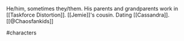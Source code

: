 He/him, sometimes they/them. His parents and grandparents work in [[Taskforce Distortion]]. [[Jemie]]'s cousin. Dating [[Cassandra]]. [[@Chaosfankids]]

#characters 